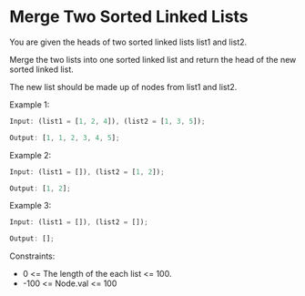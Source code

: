 # Merge Two Sorted Linked Lists

You are given the heads of two sorted linked lists list1 and list2.

Merge the two lists into one sorted linked list and return the head of the new sorted linked list.

The new list should be made up of nodes from list1 and list2.

Example 1:

```js
Input: (list1 = [1, 2, 4]), (list2 = [1, 3, 5]);

Output: [1, 1, 2, 3, 4, 5];
```

Example 2:

```js
Input: (list1 = []), (list2 = [1, 2]);

Output: [1, 2];
```

Example 3:

```js
Input: (list1 = []), (list2 = []);

Output: [];
```

Constraints:

- 0 <= The length of the each list <= 100.
- -100 <= Node.val <= 100
